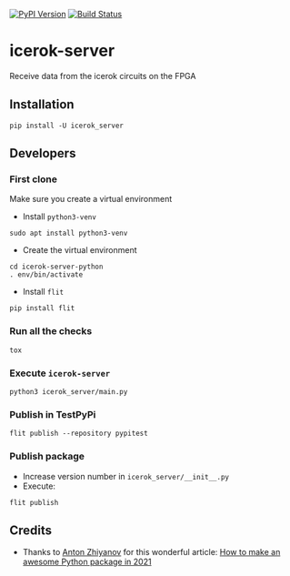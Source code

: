 [![PyPI Version][pypi-image]][pypi-url]
[![Build Status][build-image]][build-url]


# icerok-server
Receive data from the icerok circuits on the FPGA

## Installation

```
pip install -U icerok_server
```


## Developers

### First clone

Make sure you create a virtual environment

* Install `python3-venv`

```
sudo apt install python3-venv
```

* Create the virtual environment

```
cd icerok-server-python
. env/bin/activate
```

* Install `flit`

```
pip install flit
```

### Run all the checks

```
tox
```

### Execute `icerok-server`

```
python3 icerok_server/main.py
```

### Publish in TestPyPi

```
flit publish --repository pypitest
```

### Publish package

* Increase version number in `icerok_server/__init__.py`
* Execute:
```
flit publish
```

## Credits

* Thanks to [Anton Zhiyanov](https://github.com/nalgeon) for this wonderful article: [How to make an awesome Python package in 2021](https://antonz.org/python-packaging/) 

<!-- Badges -->
[pypi-image]: https://img.shields.io/pypi/v/icerok_server
[pypi-url]: https://pypi.org/project/icerok_server/
[build-image]: https://github.com/FPGAwars/icerok-server-python/actions/workflows/build.yml/badge.svg
[build-url]: https://github.com/FPGAwars/icerok-server-python/actions/workflows/build.yml